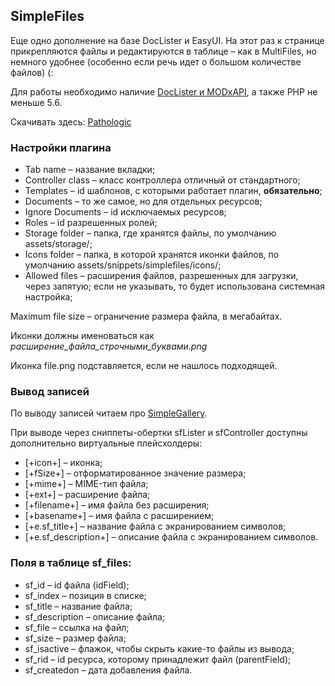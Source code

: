 
<meta http-equiv="Content-Type" content="text/html; charset=utf-8">
<h2>SimpleFiles</h2>

<p>Еще одно дополнение на базе DocLister и EasyUI. На этот раз к странице прикрепляются файлы и редактируются в таблице</span> – как в MultiFiles, но немного удобнее (особенно если речь идет о большом количестве файлов) (:</p>
<p>Для работы необходимо наличие <a href="https://github.com/AgelxNash/DocLister" rel="nofollow" target="_blank">DocLister и MODxAPI</a>, а также PHP не меньше 5.6.</p>
<p>Скачивать здесь: <i class="fa fa-github fa-lg text-primary"></i> <a href="https://github.com/Pathologic/SimpleFiles" rel="nofollow" target="_blank">Pathologic</a></p>
<h3 class="sub-header">Настройки плагина</h3>
<ul>
	<li><span class="text-bold">Tab name</span> – название вкладки;</li>
	<li><span class="text-bold">Controller class</span> – класс контроллера отличный от стандартного;</li>
	<li><span class="text-bold">Templates</span> – id шаблонов, с которыми работает плагин, <strong>обязательно</strong>;</li>
	<li><span class="text-bold">Documents</span> – то же самое, но для отдельных ресурсов;</li>
	<li><span class="text-bold">Ignore Documents</span> – id исключаемых ресурсов;</li>
	<li><span class="text-bold">Roles</span> – id разрешенных ролей;</li>
	<li><span class="text-bold">Storage folder</span> – папка, где хранятся файлы, по умолчанию assets/storage/;</li>
	<li><span class="text-bold">Icons folder</span> – папка, в которой хранятся иконки файлов, по умолчанию assets/snippets/simplefiles/icons/;</li>
	<li><span class="text-bold">Allowed files</span> – расширения файлов, разрешенных для загрузки, через запятую; если не указывать, то будет использована системная настройка;</li>
</ul>
<p>Maximum file size</span> – ограничение размера файла, в мегабайтах.</p>
<p>Иконки должны именоваться как <em>расширение_файла_строчными_буквами.png</em></p>
<p>Иконка file.png подставляется, если не нашлось подходящей.</p>

<h3 class="sub-header">Вывод записей</h3>
<p>По выводу записей читаем про <a href="simplegallery/index.html" rel="nofollow" target="_blank">SimpleGallery</a>.</p>
<p>При выводе через сниппеты-обертки sfLister и sfController доступны дополнительно виртуальные плейсхолдеры:</p>
<ul>
	<li><span class="text-bold">[+icon+]</span> – иконка;</li>
	<li><span class="text-bold">[+fSize+]</span> – отформатированное значение размера;</li>
	<li><span class="text-bold">[+mime+]</span> – MIME-тип файла;</li>
	<li><span class="text-bold">[+ext+]</span> – расширение файла;</li>
	<li><span class="text-bold">[+filename+]</span> – имя файла без расширения;</li>
	<li><span class="text-bold">[+basename+]</span> – имя файла с расширением;</li>
	<li><span class="text-bold">[+e.sf_title+]</span> – название файла с экранированием символов;</li>
	<li><span class="text-bold">[+e.sf_description+]</span> – описание файла с экранированием символов.</li>
</ul>

<h3 class="sub-header">Поля в таблице sf_files:</h3>
<ul>
	<li><span class="text-bold">sf_id</span> – id файла (idField);</li>
	<li><span class="text-bold">sf_index</span> – позиция в списке;</li>
	<li><span class="text-bold">sf_title</span> – название файла;</li>
	<li><span class="text-bold">sf_description</span> – описание файла;</li>
	<li><span class="text-bold">sf_file</span> – ссылка на файл;</li>
	<li><span class="text-bold">sf_size</span> – размер файла;</li>
	<li><span class="text-bold">sf_isactive</span> – флажок, чтобы скрыть какие-то файлы из вывода;</li>
	<li><span class="text-bold">sf_rid</span> – id ресурса, которому принадлежит файл (parentField);</li>
	<li><span class="text-bold">sf_createdon</span> – дата добавления файла.</li>
</ul>